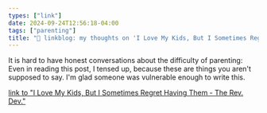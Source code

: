 ```yaml
---
types: ["link"]
date: 2024-09-24T12:56:18-04:00
tags: ["parenting"]
title: "🔗 linkblog: my thoughts on 'I Love My Kids, But I Sometimes Regret Having Them - The Rev. Dev.'"
---
```

It is hard to have honest conversations about the difficulty of parenting: Even in reading this post, I tensed up, because these are things you aren't supposed to say. I'm glad someone was vulnerable enough to write this.

[link to "I Love My Kids, But I Sometimes Regret Having Them - The Rev. Dev."](https://joshuapsteele.com/i-love-my-kids-but-i-sometimes-regret-having-them/)
